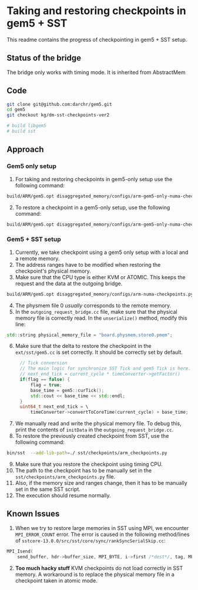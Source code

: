 # Taking and restoring checkpoints in gem5 + SST

This readme contains the progress of checkpointing in gem5 + SST setup.

## Status of the bridge

The bridge only works with timing mode.
It is inherited from AbstractMem

## Code

```sh
git clone git@github.com:darchr/gem5.git
cd gem5
git checkout kg/dm-sst-checkpoints-ver2

# build libgem5
# build sst
```

## Approach

### Gem5 only setup

1. For taking and restoring checkpoints in gem5-only setup use the following
   command:
```sh
build/ARM/gem5.opt disaggregated_memory/configs/arm-gem5-only-numa-checkpoints.py --take-ckpt=True --ckpt-file=<path/to/a/checkpoint/dir>
```
2. To restore a checkpoint in a gem5-only setup, use the following command:
```sh
build/ARM/gem5.opt disaggregated_memory/configs/arm-gem5-only-numa-checkpoints.py --take-ckpt=False --restore-ckpt=True --ckpt-file<path/to/a/checkpoint/dir>
```

### Gem5 + SST setup

1. Currently, we take checkpoint using a gem5 only setup with a local and a remote memory.
2. The address ranges have to be modified when restoring the checkpoint's physical memory.
3. Make sure that the CPU type is either KVM or ATOMIC. This keeps the request
   and the data at the outgoing bridge.
```sh
build/ARM/gem5.opt disaggregated_memory/configs/arm-numa-checkpoints.py --cpu-clock-rate 3GHz --instance 0 --cpu-type atomic --local-memory-size 2GiB --remote-memory-addr-range 4294967296,6442450944 --remote-memory-latency 750 --take-ckpt=True --ckpt-file=<path/to/a/checkpoint/dir>
```
4. The physmem file 0 *usually* corresponds to the remote memory.
5. In the `outgoing_request_bridge.cc` file, make sure that the physical memory
   file is correctly read. In the `unserialize()` method, modify this line:
```cpp
std::string physical_memory_file = "board.physmem.store0.pmem";
```
6. Make sure that the delta to restore the checkpoint in the `ext/sst/gem5.cc`
   is set correctly. It should be correctly set by default.
```cpp
     // Tick conversion
     // The main logic for synchronize SST Tick and gem5 Tick is here.
     // next_end_tick = current_cycle * timeConverter->getFactor()
     if(flag == false) {
         flag = true;
         base_time = gem5::curTick();
         std::cout << base_time << std::endl;
     }
     uint64_t next_end_tick = \
         timeConverter->convertToCoreTime(current_cycle) + base_time;
```
7. We manually read and write the physical memory file. To debug this, print
   the contents of `initData` in the `outgoing_request_bridge.cc`.
8. To restore the previously created checkpoint from SST, use the following
   command:
```sh
bin/sst  --add-lib-path=./ sst/checkpoints/arm_checkpoints.py
```
9. Make sure that you restore the checkpoint using timing CPU.
10. The path to the checkpoint has to be manually set in the
    `sst/checkpoints/arm_checkpoints.py` file.
11. Also, if the memory size and ranges change, then it has to be manually set
    in the same SST script.
12. The execution should resume normally.

## Known Issues

1. When we try to restore large memories in SST using MPI, we encounter
   `MPI_ERROR_COUNT` error. The error is caused in the following method/lines
   of `sstcore-13.0.0/src/sst/core/sync/rankSyncSerialSkip.cc`:
```cpp
MPI_Isend(                                                             
    send_buffer, hdr->buffer_size, MPI_BYTE, i->first /*dest*/, tag, MPI_COMM_WORLD, &sreqs[sreq_count++]);
```

2. **Too much hacky stuff** KVM checkpoints do not load correctly in SST
   memory. A workaround is to replace the physical memory file in a checkpoint
   taken in atomic mode.

